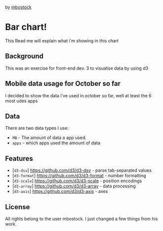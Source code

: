 by [mbostock][original]


# Bar chart!

This Read me will explain what i'm showing in this chart

## Background

This was an exercise for front-end dev. 3 to visualise data by using d3

## Mobile data usage for October so far

I decided to show the data i've used in october so far, well at least the 6 most udes apps

## Data

There are two data types I use:

* `MB` - The amount of data a app used.
* `apps`   - which apps used the amount of data

## Features

*	[`d3-dsv`] https://github.com/d3/d3-dsv - parse tab-separated values
*	[`d3-format`] https://github.com/d3/d3-format - number formatting
*	[`d3-scale`] https://github.com/d3/d3-scale - position encodings
*	[`d3-array`] https://github.com/d3/d3-array - data processing
*	[`d3-axis`] https://github.com/d3/d3-axis - axes

## License

All rights belong to the user mbostock. I just changed a few things from his work.

[original]: https://bl.ocks.org/mbostock/3885304
